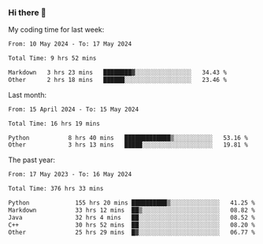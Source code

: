 ### Hi there 👋

My coding time for last week:

<!--START_SECTION:week-->

```txt
From: 10 May 2024 - To: 17 May 2024

Total Time: 9 hrs 52 mins

Markdown   3 hrs 23 mins   ████████▓░░░░░░░░░░░░░░░░   34.43 %
Other      2 hrs 18 mins   ██████░░░░░░░░░░░░░░░░░░░   23.46 %
```

<!--END_SECTION:week-->

Last month:

<!--START_SECTION:month-->

```txt
From: 15 April 2024 - To: 15 May 2024

Total Time: 16 hrs 19 mins

Python           8 hrs 40 mins   █████████████▒░░░░░░░░░░░   53.16 %
Other            3 hrs 13 mins   █████░░░░░░░░░░░░░░░░░░░░   19.81 %
```

<!--END_SECTION:month-->

The past year:

<!--START_SECTION:year-->

```txt
From: 17 May 2023 - To: 16 May 2024

Total Time: 376 hrs 33 mins

Python             155 hrs 20 mins ██████████▒░░░░░░░░░░░░░░   41.25 %
Markdown           33 hrs 12 mins  ██▒░░░░░░░░░░░░░░░░░░░░░░   08.82 %
Java               32 hrs 4 mins   ██░░░░░░░░░░░░░░░░░░░░░░░   08.52 %
C++                30 hrs 52 mins  ██░░░░░░░░░░░░░░░░░░░░░░░   08.20 %
Other              25 hrs 29 mins  █▓░░░░░░░░░░░░░░░░░░░░░░░   06.77 %
```

<!--END_SECTION:year-->

